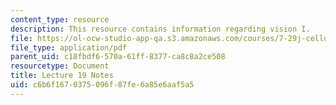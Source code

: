 ```yaml
---
content_type: resource
description: This resource contains information regarding vision I.
file: https://ol-ocw-studio-app-qa.s3.amazonaws.com/courses/7-29j-cellular-neurobiology-spring-2012/c6b6f1670375096f87fe6a85e6aaf5a5_MIT7_29JS12_lecture19.pdf
file_type: application/pdf
parent_uid: c18fbdf6-570a-61ff-8377-ca8c8a2ce508
resourcetype: Document
title: Lecture 19 Notes
uid: c6b6f167-0375-096f-87fe-6a85e6aaf5a5
---
```

